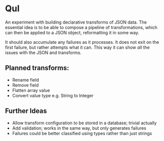 # Qul

An experiment with building declarative transforms of JSON data. The essential
idea is to be able to compose a pipeline of transformations, which can then
be applied to a JSON object, reformatting it in some way.

It should also accumulate any failures as it processes. It does not exit on the
first failure, but rather attempts what it can. This way it can show _all_ the
issues with the JSON and transforms.

## Planned transforms:

- Rename field
- Remove field
- Flatten array value
- Convert value type e.g. String to Integer

## Further Ideas

- Allow transform configuration to be stored in a database; trivial actually
- Add validation; works in the same way, but only generates failures
- Failures could be better classified using types rather than just strings

